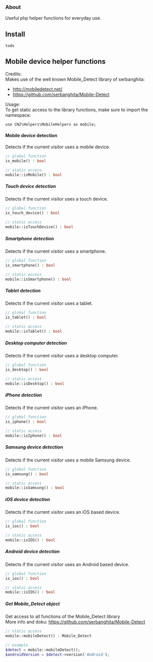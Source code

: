 ### About

Useful php helper functions for everyday use.


## Install

```php
todo
```

## Mobile device helper functions

Credits:  
Makes use of the well known Mobile_Detect library of serbanghita:
- http://mobiledetect.net/
- https://github.com/serbanghita/Mobile-Detect

Usage:  
To get static access to the library functions, make sure to import the namespace:
```
use CNZ\Helpers\MobileHelpers as mobile;
```


#### Mobile device detection
Detects if the current visitor uses a mobile device.
```php
// global function
is_mobile() : bool

// static access
mobile::isMobile() : bool
```



##### Touch device detection
Detects if the current visitor uses a touch device.
```php
// global function
is_touch_device() : bool

// static access
mobile::isTouchDevice() : bool
```



##### Smartphone detection
Detects if the current visitor uses a smartphone.
```php
// global function
is_smartphone() : bool

// static access
mobile::isSmartphone() : bool
```



##### Tablet detection
Detects if the current visitor uses a tablet.
```php
// global function
is_tablet() : bool

// static access
mobile::isTablet() : bool
```



##### Desktop computer detection
Detects if the current visitor uses a desktop computer.
```php
// global function
is_desktop() : bool

// static access
mobile::isDesktop() : bool
```



##### iPhone detection
Detects if the current visitor uses an iPhone.
```php
// global function
is_iphone() : bool

// static access
mobile::isIphone() : bool
```



##### Samsung device detection
Detects if the current visitor uses a mobile Samsung device.
```php
// global function
is_samsung() : bool

// static access
mobile::isSamsung() : bool
```



##### iOS device detection
Detects if the current visitor uses an iOS based device.
```php
// global function
is_ios() : bool

// static access
mobile::isIOS() : bool
```



##### Android device detection
Detects if the current visitor uses an Android based device.
```php
// global function
is_ios() : bool

// static access
mobile::isIOS() : bool
```



##### Get Mobile_Detect object
Get access to all functions of the Mobile_Detect library  
More info and doku: https://github.com/serbanghita/Mobile-Detect
```php
// static access
mobile::mobileDetect() : Mobile_Detect

// example
$detect = mobile::mobileDetect();
$androidVersion = $detect->version('Android');
```